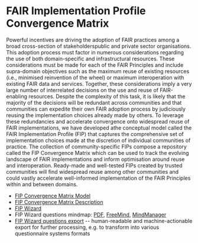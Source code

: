 # FAIR Implementation Profile Convergence Matrix

Powerful incentives are driving the adoption of FAIR practices among a broad cross-section of stakeholderspublic and private sector organisations. This adoption process must factor in numerous considerations regarding the use of both domain-specific and infrastructural resources. These considerations must be made for each of the FAIR Principles and include supra-domain objectives such as the maximum reuse of existing resources (i.e., minimised reinvention of the wheel) or maximum interoperation with existing FAIR data and services. Together, these considerations imply a very large number of interrelated decisions on the use and reuse of FAIR-enabling resources. Despite the complexity of this task, it is likely that the majority of the decisions will be redundant across communities and that communities can expedite their own FAIR adoption process by judiciously reusing the implementation choices already made by others. To leverage these redundancies and accelerate convergence onto widespread reuse of FAIR implementations, we have developed athe conceptual model called the FAIR Implementation Profile (FIP) that captures the comprehensive set of implementation choices made at the discretion of individual communities of practice. The collection of community-specific FIPs compose a repository called the FIP Convergence Matrix which can be used to track the evolving landscape of FAIR implementations and inform optimisation around reuse and interoperation. Ready-made and well-tested FIPs created by trusted communities will find widespread reuse among other communities and could vastly accelerate well-informed implementation of the FAIR Principles within and between domains.

- [FIP Convergence Matrix Model](FIP-Matrix.pdf)
- [FIP Convergence Matrix Description](FIP-description.md)
- [FIP Wizard](https://fip-wizard.ds-wizard.org)
- FIP Wizard questions mindmap: [PDF](FIP-MM.pdf), [FreeMind](FIP-MM.mm), [MindManager](FIP-MM.opml)
- [FIP Wizard questions export](gofair_fip-wizard_4.0.6.json) -- human-readable and machine-actionable export for further processing, e.g. to transform into various questionnaire systems formats